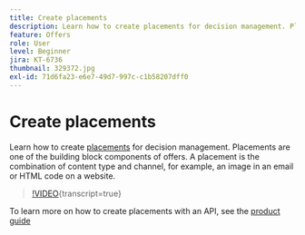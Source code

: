 ```yaml
---
title: Create placements
description: Learn how to create placements for decision management. Placements are one of the required building block components of offers.
feature: Offers
role: User
level: Beginner
jira: KT-6736
thumbnail: 329372.jpg
exl-id: 71d6fa23-e6e7-49d7-997c-c1b58207dff0
---
```

# Create placements

Learn how to create [placements](https://experienceleague.adobe.com/docs/journey-optimizer/using/offer-decisioniong/create-components/creating-placements.html) for decision management. Placements are one of the building block components of offers. A placement is the combination of content type and channel, for example, an image in an email or HTML code on a website.

>[!VIDEO](https://video.tv.adobe.com/v/329372?quality=12&learn=on){transcript=true}

To learn more on how to create placements with an API, see the [product guide](https://experienceleague.adobe.com/docs/journey-optimizer/using/offer-decisioniong/api-reference/offers-api/placements/create.html)
